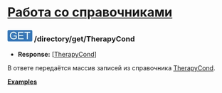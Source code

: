 [Работа со справочниками](../../index.md)
=========================================

### ![GET](../../../../img/get.png) /directory/get/TherapyCond
* **Response:** [[TherapyCond](../../../../types/types.md#therapycond)]

В ответе передаётся массив записей из справочника [TherapyCond](../../../../types/types.md#therapycond).

**[Examples](examples/get.md)**